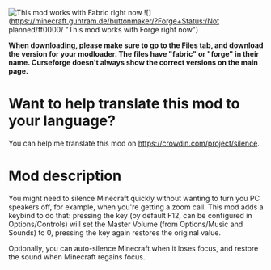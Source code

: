 ![](https://minecraft.guntram.de/buttonmaker/?Fabric+Status:/Works/00ff00/ "This mod works with Fabric right now") ![](https://minecraft.guntram.de/buttonmaker/?Forge+Status:/Not planned/ff0000/ "This mod works with Forge right now")

**When downloading, please make sure to go to the Files tab, and download the version for your modloader. The files have "fabric" or "forge" in their name. Curseforge doesn't always show the correct versions on the main page.**

Want to help translate this mod to your language?
======================================
You can help me translate this mod on https://crowdin.com/project/silence.

Mod description
===============

You might need to silence Minecraft quickly without wanting to turn you PC speakers off,
for example, when you're getting a zoom call. This mod adds a keybind to do that:
pressing the key (by default F12, can be configured in Options/Controls) will set
the Master Volume (from Options/Music and Sounds) to 0, pressing the key again restores
the original value.

Optionally, you can auto-silence Minecraft when it loses focus, and restore the sound
when Minecraft regains focus.
